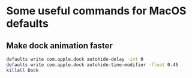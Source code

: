 # Some useful commands for MacOS defaults

## Make dock animation faster
```bash
defaults write com.apple.dock autohide-delay -int 0
defaults write com.apple.dock autohide-time-modifier -float 0.45
killall Dock
```

